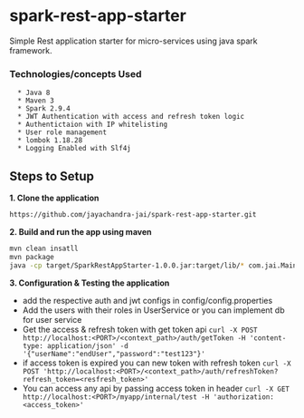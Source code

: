 # spark-rest-app-starter
Simple Rest application starter for micro-services using java spark framework.
  ### Technologies/concepts Used
      * Java 8
      * Maven 3
      * Spark 2.9.4
      * JWT Authentication with access and refresh token logic
      * Authentictaion with IP whitelisting
      * User role management
      * lombok 1.18.28
      * Logging Enabled with Slf4j
 ## Steps to Setup

**1. Clone the application**

```bash
https://github.com/jayachandra-jai/spark-rest-app-starter.git
```

**2. Build and run the app using maven**

```bash
mvn clean insatll
mvn package
java -cp target/SparkRestAppStarter-1.0.0.jar:target/lib/* com.jai.MainServer <PORT>

```

**3. Configuration & Testing the application**
+ add the respective auth and jwt configs in config/config.properties
+ Add the users with their roles in UserService or you can implement db for user service
+ Get the access & refresh token with get token api `curl -X POST http://localhost:<PORT>/<context_path>/auth/getToken -H 'content-type: application/json' -d '{"userName":"endUser","password":"test123"}'`
+ if access token is expired you can new token with refresh token `curl -X POST 'http://localhost:<PORT>/<context_path>/auth/refreshToken?refresh_token=<resfresh_token>'`
+ You can access any api by passing access token in header `curl -X GET http://localhost:<PORT>/myapp/internal/test -H 'authorization:<access_token>'` 

    
      

